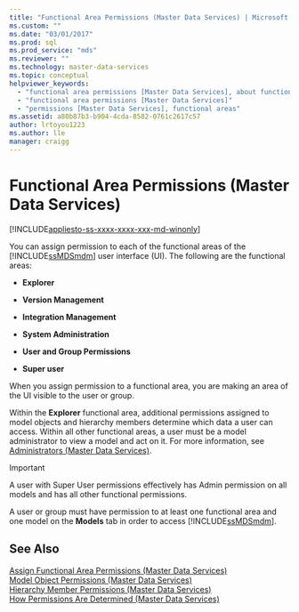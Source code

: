 ```yaml
---
title: "Functional Area Permissions (Master Data Services) | Microsoft Docs"
ms.custom: ""
ms.date: "03/01/2017"
ms.prod: sql
ms.prod_service: "mds"
ms.reviewer: ""
ms.technology: master-data-services
ms.topic: conceptual
helpviewer_keywords: 
  - "functional area permissions [Master Data Services], about functional area permissions"
  - "functional area permissions [Master Data Services]"
  - "permissions [Master Data Services], functional areas"
ms.assetid: a80b87b3-b904-4cda-8582-0761c2617c57
author: lrtoyou1223
ms.author: lle
manager: craigg
---
```

# Functional Area Permissions (Master Data Services)

[!INCLUDE[appliesto-ss-xxxx-xxxx-xxx-md-winonly](../includes/appliesto-ss-xxxx-xxxx-xxx-md-winonly.md)]

  You can assign permission to each of the functional areas of the [!INCLUDE[ssMDSmdm](../includes/ssmdsmdm-md.md)] user interface (UI). The following are the functional areas:  
  
-   **Explorer**  
  
-   **Version Management**  
  
-   **Integration Management**  
  
-   **System Administration**  
  
-   **User and Group Permissions**  
  
-   **Super user**  
  
 When you assign permission to a functional area, you are making an area of the UI visible to the user or group.  
  
 Within the **Explorer** functional area, additional permissions assigned to model objects and hierarchy members determine which data a user can access. Within all other functional areas, a user must be a model administrator to view a model and act on it. For more information, see [Administrators &#40;Master Data Services&#41;](../master-data-services/administrators-master-data-services.md).  
  
> [!IMPORTANT]  
>  A user with Super User permissions effectively has Admin permission on all models and has all other functional permissions.  
  
 A user or group must have permission to at least one functional area and one model on the **Models** tab in order to access [!INCLUDE[ssMDSmdm](../includes/ssmdsmdm-md.md)].  
  
## See Also  
 [Assign Functional Area Permissions &#40;Master Data Services&#41;](../master-data-services/assign-functional-area-permissions-master-data-services.md)   
 [Model Object Permissions &#40;Master Data Services&#41;](../master-data-services/model-object-permissions-master-data-services.md)   
 [Hierarchy Member Permissions &#40;Master Data Services&#41;](../master-data-services/hierarchy-member-permissions-master-data-services.md)   
 [How Permissions Are Determined &#40;Master Data Services&#41;](../master-data-services/how-permissions-are-determined-master-data-services.md)  
  
  
